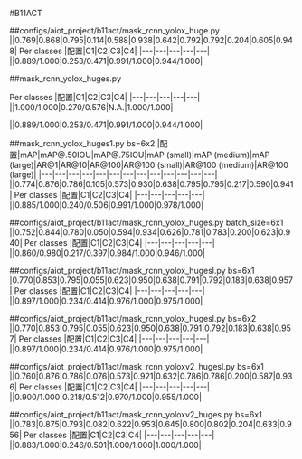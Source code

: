 #B11ACT

##configs/aiot_project/b11act/mask_rcnn_yolox_huge.py
||0.769|0.868|0.795|0.114|0.588|0.938|0.642|0.792|0.792|0.204|0.605|0.948|
Per classes
|配置|C1|C2|C3|C4|
|---|---|---|---|---|
||0.889/1.000|0.253/0.471|0.991/1.000|0.944/1.000|

##mask_rcnn_yolox_huges.py

Per classes
|配置|C1|C2|C3|C4|
|---|---|---|---|---|
||1.000/1.000|0.270/0.576|N.A.|1.000/1.000|

||0.889/1.000|0.253/0.471|0.991/1.000|0.944/1.000|

##mask_rcnn_yolox_huges1.py bs=6x2
|配置|mAP|mAP@.50IOU|mAP@.75IOU|mAP (small)|mAP (medium)|mAP (large)|AR@1|AR@10|AR@100|AR@100 (small)|AR@100 (medium)|AR@100 (large)|
|---|---|---|---|---|---|---|---|---|---|---|---|---|
||0.774|0.876|0.786|0.105|0.573|0.930|0.638|0.795|0.795|0.217|0.590|0.941|
Per classes
|配置|C1|C2|C3|C4|
|---|---|---|---|---|
||0.885/1.000|0.240/0.506|0.991/1.000|0.978/1.000|

##configs/aiot_project/b11act/mask_rcnn_yolox_huges.py batch_size=6x1
||0.752|0.844|0.780|0.050|0.594|0.934|0.626|0.781|0.783|0.200|0.623|0.940|
Per classes
|配置|C1|C2|C3|C4|
|---|---|---|---|---|
||0.860/0.980|0.217/0.397|0.984/1.000|0.946/1.000|


##configs/aiot_project/b11act/mask_rcnn_yolox_hugesl.py bs=6x1
|0.770|0.853|0.795|0.055|0.623|0.950|0.638|0.791|0.792|0.183|0.638|0.957|
Per classes
|配置|C1|C2|C3|C4|
|---|---|---|---|---|
||0.897/1.000|0.234/0.414|0.976/1.000|0.975/1.000|

##configs/aiot_project/b11act/mask_rcnn_yolox_hugesl.py bs=6x2
||0.770|0.853|0.795|0.055|0.623|0.950|0.638|0.791|0.792|0.183|0.638|0.957|
Per classes
|配置|C1|C2|C3|C4|
|---|---|---|---|---|
||0.897/1.000|0.234/0.414|0.976/1.000|0.975/1.000|


##configs/aiot_project/b11act/mask_rcnn_yoloxv2_hugesl.py bs=6x1
||0.760|0.876|0.786|0.076|0.573|0.921|0.632|0.786|0.786|0.200|0.587|0.936|
Per classes
|配置|C1|C2|C3|C4|
|---|---|---|---|---|
||0.900/1.000|0.218/0.512|0.970/1.000|0.955/1.000|


##configs/aiot_project/b11act/mask_rcnn_yoloxv2_huges.py bs=6x1
||0.783|0.875|0.793|0.082|0.622|0.953|0.645|0.800|0.802|0.204|0.633|0.956|
Per classes
|配置|C1|C2|C3|C4|
|---|---|---|---|---|
||0.883/1.000|0.246/0.501|1.000/1.000|1.000/1.000|

